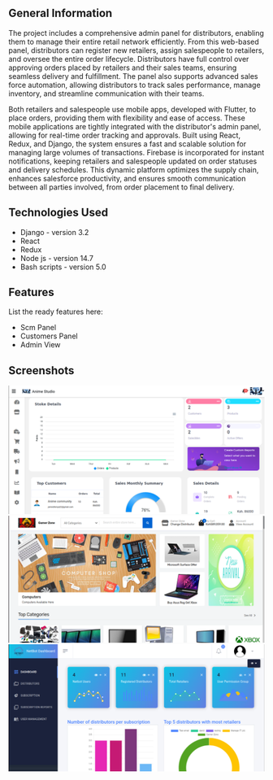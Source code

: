 
## General Information

The project includes a comprehensive admin panel for distributors, enabling them to manage their entire retail network efficiently. From this web-based panel, distributors can register new retailers, assign salespeople to retailers, and oversee the entire order lifecycle. Distributors have full control over approving orders placed by retailers and their sales teams, ensuring seamless delivery and fulfillment. The panel also supports advanced sales force automation, allowing distributors to track sales performance, manage inventory, and streamline communication with their teams.

Both retailers and salespeople use mobile apps, developed with Flutter, to place orders, providing them with flexibility and ease of access. These mobile applications are tightly integrated with the distributor's admin panel, allowing for real-time order tracking and approvals. Built using React, Redux, and Django, the system ensures a fast and scalable solution for managing large volumes of transactions. Firebase is incorporated for instant notifications, keeping retailers and salespeople updated on order statuses and delivery schedules. This dynamic platform optimizes the supply chain, enhances salesforce productivity, and ensures smooth communication between all parties involved, from order placement to final delivery.

## Technologies Used

- Django - version 3.2
- React
- Redux
- Node js - version 14.7
- Bash scripts - version 5.0

## Features

List the ready features here:

- Scm Panel
- Customers Panel
- Admin View

## Screenshots

![Example screenshot](./static/images/scm_dashboard.png)
![Example screenshot](./static/images/customer_dashboard.png)
![Example screenshot](./static/images/admin_panel.png)






